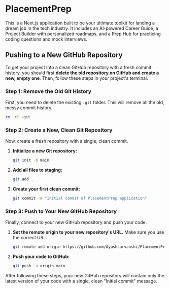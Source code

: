# PlacementPrep

This is a Next.js application built to be your ultimate toolkit for landing a dream job in the tech industry. It includes an AI-powered Career Guide, a Project Builder with personalized roadmaps, and a Prep Hub for practicing coding questions and mock interviews.

## Pushing to a New GitHub Repository

To get your project into a clean GitHub repository with a fresh commit history, you should first **delete the old repository on GitHub and create a new, empty one**. Then, follow these steps in your project's terminal.

### Step 1: Remove the Old Git History

First, you need to delete the existing `.git` folder. This will remove all the old, messy commit history.

```bash
rm -rf .git
```

### Step 2: Create a New, Clean Git Repository

Now, create a fresh repository with a single, clean commit.

1.  **Initialize a new Git repository:**
    ```bash
    git init -b main
    ```

2.  **Add all files to staging:**
    ```bash
    git add .
    ```

3.  **Create your first clean commit:**
    ```bash
    git commit -m "Initial commit of PlacementPrep application"
    ```

### Step 3: Push to Your New GitHub Repository

Finally, connect to your new GitHub repository and push your code.

1.  **Set the remote origin to your new repository's URL.** Make sure you use the correct URL.
    ```bash
    git remote add origin https://github.com/Ayushsurvanshi/PlacementPrep_.git
    ```

2.  **Push your code to GitHub:**
    ```bash
    git push -u origin main
    ```

After following these steps, your new GitHub repository will contain only the latest version of your code with a single, clean "Initial commit" message.

